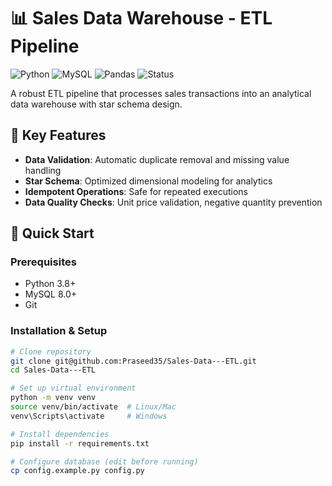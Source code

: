 # 📊 Sales Data Warehouse - ETL Pipeline

![Python](https://img.shields.io/badge/Python-3.8%2B-blue)
![MySQL](https://img.shields.io/badge/MySQL-8.0%2B-orange)
![Pandas](https://img.shields.io/badge/Pandas-1.3%2B-yellowgreen)
![Status](https://img.shields.io/badge/Status-Production%20Ready-brightgreen)

A robust ETL pipeline that processes sales transactions into an analytical data warehouse with star schema design.

## 🌟 Key Features
- **Data Validation**: Automatic duplicate removal and missing value handling
- **Star Schema**: Optimized dimensional modeling for analytics
- **Idempotent Operations**: Safe for repeated executions
- **Data Quality Checks**: Unit price validation, negative quantity prevention



## 🚀 Quick Start

### Prerequisites
- Python 3.8+
- MySQL 8.0+
- Git

### Installation & Setup
```bash
# Clone repository
git clone git@github.com:Praseed35/Sales-Data---ETL.git
cd Sales-Data---ETL

# Set up virtual environment
python -m venv venv
source venv/bin/activate  # Linux/Mac
venv\Scripts\activate     # Windows

# Install dependencies
pip install -r requirements.txt

# Configure database (edit before running)
cp config.example.py config.py
